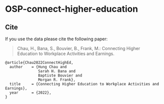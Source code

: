 # OSP-connect-higher-education

## Cite
If you use the data please cite the following paper:
> Chau, H., Bana, S., Bouvier, B., Frank, M.: Connecting Higher Education to Workplace Activities and Earnings.
```
@article{Chau2022ConnectHighEd,
  author    = {Hung Chau and
               Sarah H. Bana and
               Baptiste Bouvier and
               Morgan R. Frank},
  title     = {Connecting Higher Education to Workplace Activities and Earnings},
  year      = {2022},
}
```
